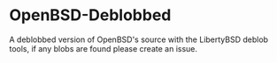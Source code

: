 # OpenBSD-Deblobbed
A deblobbed version of OpenBSD's source with the LibertyBSD deblob tools, if any blobs are found please create an issue.
